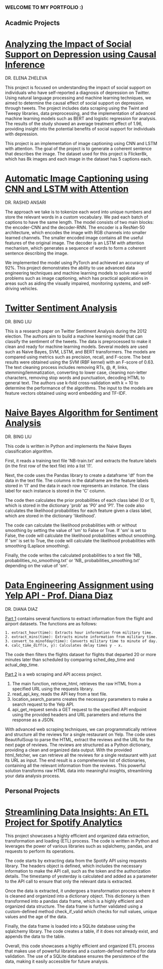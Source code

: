 ### WELCOME TO MY PORTFOLIO :)

## Acadmic Projects

# [Analyzing the Impact of Social Support on Depression using Causal Inference](https://github.com/nmehta32/Causality-between-support-and-depression)
DR. ELENA ZHELEVA

This project is focused on understanding the impact of social support on individuals who have self-reported a diagnosis of depression on Twitter. Using natural language processing and machine learning techniques, we aimed to determine the causal effect of social support on depression through tweets. The project includes data scraping using the Twint and Tweepy libraries, data preprocessing, and the implementation of advanced machine learning models such as BERT and logistic regression for analysis. The results of the study showed an average treatment effect of 1.96, providing insight into the potential benefits of social support for individuals with depression.

This project is an implementation of image captioning using CNN and LSTM with attention. The goal of the project is to generate a coherent sentence that describes the image. The dataset used for this project is Flicker8k, which has 8k images and each image in the dataset has 5 captions each.

# [Automatic Image Captioning using CNN and LSTM with Attention](https://github.com/nmehta32/ImageCaptioningPytorch)
DR. RASHID ANSARI

The approach we take is to tokenize each word into unique numbers and store the relevant words in a custom vocabulary. We pad each batch of captions to have the same length. The model consists of two main blocks: the encoder-CNN and the decoder-RNN. The encoder is a ResNet-50 architecture, which encodes the image with RGB channels into smaller learned channels. The smaller encoded image contains all the useful features of the original image. The decoder is an LSTM with attention mechanism, which generates a sequence of words to form a coherent sentence describing the image.

We implemented the model using PyTorch and achieved an accuracy of 92%. This project demonstrates the ability to use advanced data engineering techniques and machine learning models to solve real-world problems such as image captioning, which has practical applications in areas such as aiding the visually impaired, monitoring systems, and self-driving vehicles.

# [Twitter Sentiment Analysis](https://github.com/nmehta32/Tweet-Sentiment-Analysis)
DR. BING LIU

This is a research paper on Twitter Sentiment Analysis during the 2012 election. The authors aim to build a machine learning model that can classify the sentiment of the tweets. The data is preprocessed to make it clean and ready for machine learning models. Several models are used such as Naive Bayes, SVM, LSTM, and BERT transformers. The models are compared using metrics such as precision, recall, and F-score. The best results were obtained using the SVM (RBF kernel) with an F-score of 0.63. The text cleaning process includes removing RTs, @, #, links, stemming/lemmatization, converting to lower case, cleaning non-letter characters, removing stop words and punctuation, decoding HTML to general text. The authors use k-fold cross-validation with k = 10 to determine the performance of the algorithms. The input to the models are feature vectors obtained using word embedding and TF-IDF.

# [Naive Bayes Algorithm for Sentiment Analysis](https://github.com/nmehta32/NaiveBayes)
DR. BING LIU

This code is written in Python and implements the Naive Bayes classification algorithm.

First, it reads a training text file 'NB-train.txt' and extracts the feature labels (in the first row of the text file) into a list 'l1'.

Next, the code uses the Pandas library to create a dataframe 'df' from the data in the text file. The columns in the dataframe are the feature labels stored in 'l1' and the data in each row represents an instance. The class label for each instance is stored in the 'C' column.

The code then calculates the prior probabilities of each class label (0 or 1), which is stored in the dictionary 'prob' as 'P0' and 'P1'. The code also calculates the likelihood probabilities for each feature given a class label, which are stored in the dictionary 'likelihood'.

The code can calculate the likelihood probabilities with or without smoothing by setting the value of 'sm' to False or True. If 'sm' is set to False, the code will calculate the likelihood probabilities without smoothing. If 'sm' is set to True, the code will calculate the likelihood probabilities with smoothing (Laplace smoothing).

Finally, the code writes the calculated probabilities to a text file 'NB_ probabilities_no_smoothing.txt' or 'NB_ probabilities_smoothing.txt' depending on the value of 'sm'.


# [Data Engineering Assignment using Yelp API - Prof. Diana Diaz](https://github.com/nmehta32/Data-Engineering-using-YELP-Api)
DR. DIANA DIAZ

<u>Part 1</u> contains several functions to extract information from the flight and airport datasets. The functions are as follows:

    1. extract_hour(time): Extracts hour information from military time.
    2. extract_mins(time): Extracts minute information from military time.
    3. convert_to_minofday(time): Converts military time to minute of day.
    4. calc_time_diff(x, y): Calculates delay times y - x.

The code then filters the flights dataset for flights that departed 20 or more minutes later than scheduled by comparing sched_dep_time and actual_dep_time.

<u>Part 2</u> is a web scraping and API access project. 
1. The main function, retrieve_html, retrieves the raw HTML from a specified URL using the requests library.
2. read_api_key, reads the API key from a text file.
3. location_search_params creates the necessary parameters to make a search request to the Yelp API.
4. api_get_request sends a GET request to the specified API endpoint using the provided headers and URL parameters and returns the response as a JSON. 

With advanced web scraping techniques, we can programmatically retrieve and structure all the reviews for a single restaurant on Yelp. The code uses BeautifulSoup to parse the HTML, extract the reviews and the URL for the next page of reviews. The reviews are structured as a Python dictionary, providing a clean and organized data output. With the provided html_fetcher, we can retrieve all the reviews for a single restaurant with just its URL as input. The end result is a comprehensive list of dictionaries, containing all the relevant information from the reviews. This powerful solution transforms raw HTML data into meaningful insights, streamlining your data analysis process.

## Personal Projects

# [Streamlining Data Insights: An ETL Project for Spotify Analytics](https://github.com/nmehta32/SpotifyETL)

This project showcases a highly efficient and organized data extraction, transformation and loading (ETL) process. The code is written in Python and leverages the power of various libraries such as sqlalchemy, pandas, and requests to perform its operations.

The code starts by extracting data from the Spotify API using requests library. The headers object is defined, which includes the necessary information to make the API call, such as the token and the authorization details. The timestamp of yesterday is calculated and added as a parameter to the API call to ensure that only the relevant data is extracted.

Once the data is extracted, it undergoes a transformation process where it is cleaned and organized into a dictionary object. This dictionary is then transformed into a pandas data frame, which is a highly efficient and organized data structure. The data frame is further validated using a custom-defined method check_if_valid which checks for null values, unique values and the age of the data.

Finally, the data frame is loaded into a SQLite database using the sqlalchemy library. The code creates a table, if it does not already exist, and appends the data to the table.

Overall, this code showcases a highly efficient and organized ETL process that makes use of powerful libraries and a custom-defined method for data validation. The use of a SQLite database ensures the persistence of the data, making it easily accessible for future analysis.
